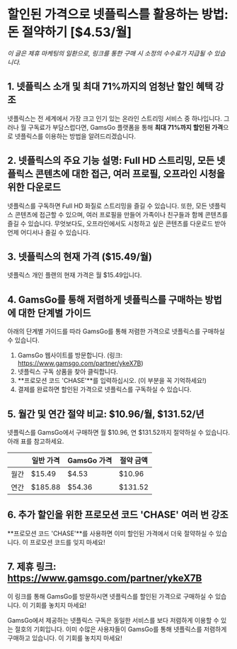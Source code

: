 # 할인된 가격으로 넷플릭스를 활용하는 방법: 돈 절약하기 [$4.53/월]

*이 글은 제휴 마케팅의 일환으로, 링크를 통한 구매 시 소정의 수수료가 지급될 수 있습니다.*

## 1. 넷플릭스 소개 및 최대 71%까지의 엄청난 할인 혜택 강조

넷플릭스는 전 세계에서 가장 크고 인기 있는 온라인 스트리밍 서비스 중 하나입니다. 그러나 월 구독료가 부담스럽다면, GamsGo 플랫폼을 통해 **최대 71%까지 할인된 가격**으로 넷플릭스를 이용하는 방법을 알려드리겠습니다.

## 2. 넷플릭스의 주요 기능 설명: Full HD 스트리밍, 모든 넷플릭스 콘텐츠에 대한 접근, 여러 프로필, 오프라인 시청을 위한 다운로드

넷플릭스를 구독하면 Full HD 화질로 스트리밍을 즐길 수 있습니다. 또한, 모든 넷플릭스 콘텐츠에 접근할 수 있으며, 여러 프로필을 만들어 가족이나 친구들과 함께 콘텐츠를 즐길 수 있습니다. 무엇보다도, 오프라인에서도 시청하고 싶은 콘텐츠를 다운로드 받아 언제 어디서나 즐길 수 있습니다.

## 3. 넷플릭스의 현재 가격 ($15.49/월)

넷플릭스 개인 플랜의 현재 가격은 월 $15.49입니다.

## 4. GamsGo를 통해 저렴하게 넷플릭스를 구매하는 방법에 대한 단계별 가이드

아래의 단계별 가이드를 따라 GamsGo를 통해 저렴한 가격으로 넷플릭스를 구매하실 수 있습니다.

1. GamsGo 웹사이트를 방문합니다. (링크: https://www.gamsgo.com/partner/ykeX7B)
2. 넷플릭스 구독 상품을 찾아 클릭합니다.
3. **프로모션 코드 'CHASE'**를 입력하십시오. (이 부분을 꼭 기억하세요!)
4. 결제를 완료하면 할인된 가격으로 넷플릭스를 구독하실 수 있습니다.

## 5. 월간 및 연간 절약 비교: $10.96/월, $131.52/년

넷플릭스를 GamsGo에서 구매하면 월 $10.96, 연 $131.52까지 절약하실 수 있습니다. 아래 표를 참고하세요.

|  | 일반 가격 | GamsGo 가격 | 절약 금액 |
|---|---|---|---|
| 월간 | $15.49 | $4.53 | $10.96 |
| 연간 | $185.88 | $54.36 | $131.52 |

## 6. 추가 할인을 위한 프로모션 코드 'CHASE' 여러 번 강조

**프로모션 코드 'CHASE'**를 사용하면 이미 할인된 가격에서 더욱 절약하실 수 있습니다. 이 프로모션 코드를 잊지 마세요!

## 7. 제휴 링크: https://www.gamsgo.com/partner/ykeX7B

이 링크를 통해 GamsGo를 방문하시면 넷플릭스를 할인된 가격으로 구매하실 수 있습니다. 이 기회를 놓치지 마세요!

GamsGo에서 제공하는 넷플릭스 구독은 동일한 서비스를 보다 저렴하게 이용할 수 있는 절호의 기회입니다. 이미 수많은 사용자들이 GamsGo를 통해 넷플릭스를 저렴하게 구매하고 있습니다. 이 기회를 놓치지 마세요!

